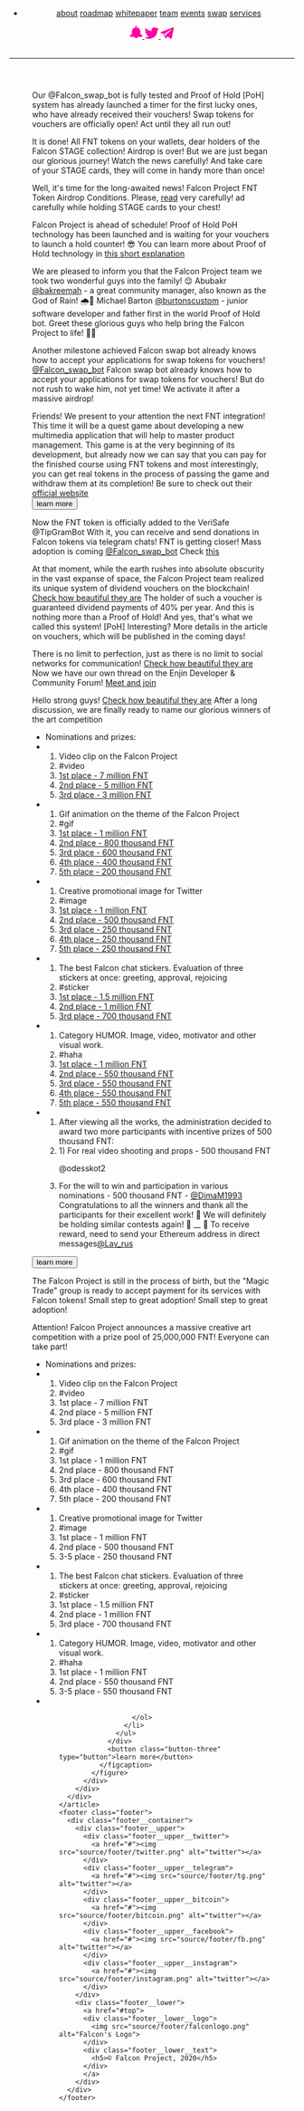 <!DOCTYPE html>
<html lang="en">
<head>
  <meta charset="UTF-8">
  <meta name="viewport" content="width=device-width, initial-scale=1.0">
  <meta http-equiv="X-UA-Compatible" content="ie=edge">
  <link rel="stylesheet" href="css/events.css">
  <link rel="stylesheet" href="https://cdnjs.cloudflare.com/ajax/libs/animate.css/4.0.0/animate.min.css"/>
  <link rel="shortcut icon" href="source/1stPage/falconlogo.png" type="image/x-icon">
  <script src="https://code.jquery.com/jquery-3.5.1.min.js" integrity="sha256-9/aliU8dGd2tb6OSsuzixeV4y/faTqgFtohetphbbj0=" crossorigin="anonymous"></script>
  <title>Events Falcon Project</title>
</head>
<body>
  <div class="wrapper">
    <div class="wrapper__background">
      <div class="wrapper__background__left">
      </div>
      <div class="wrapper__background__right">
      </div>
    </div>
    <header class="header">
      <div class="header__container">
        <nav class="nav__menu">
          <div class="nav__menu__list">
            <ul class="nav__menu__list-item">
              <li>
                <a href="#" target="_blank" class="item__link">about</a>
                <a href="#" target="_blank" class="item__link">roadmap</a>
                <a href="#" target="_blank" class="item__link">whitepaper</a>
                <a href="#" target="_blank" class="item__link">team</a>
                <a href="#" target="_blank" class="item__link">events</a>
                <a href="#" target="_blank" class="item__link">swap</a>
                <a href="#" target="_blank" class="item__link">services</a>
              </li>
            </ul>
          </div>
          <div class="nav__menu__links">
            <a href="https://t.me/Falcon_announcement">
              <svg width="22" height="23" viewBox="0 0 22 23" fill="none" xmlns="http://www.w3.org/2000/svg">
              <path id="link-1" fill-rule="evenodd" clip-rule="evenodd" d="M8.46429 19.7225V19.8279C8.46429 21.199 9.60714 22.324 11 22.324C12.3929 22.324 13.5357 21.199 13.5357 19.8279V19.7225H13.75H20C21.1071 19.7225 22 18.8436 22 17.7537C22 16.6639 21.1071 15.7498 20 15.7498H19.4643H19.4286H18.7857C18.6071 15.4686 18.5 15.117 18.5 14.7655V10.371C18.5 6.96087 16.1786 4.04293 12.8214 3.19919C12.7857 3.19919 12.7143 3.16403 12.7143 3.09372C12.6786 3.02341 12.6786 2.98825 12.7143 2.91794C12.8929 2.63669 13 2.28513 13 1.93357C13 0.843741 12.1071 0 11 0C9.89286 0 9.03572 0.843741 9.03572 1.93357C9.03572 2.28513 9.10714 2.63669 9.28572 2.91794C9.32143 2.98825 9.32143 3.02341 9.32143 3.09372C9.28572 3.16403 9.21429 3.19919 9.17857 3.19919C5.82143 4.04293 3.5 6.96087 3.5 10.371V14.7655C3.5 15.117 3.39286 15.4686 3.21429 15.7498H2.57143H2.03571C0.928571 15.7498 0 16.6639 0 17.7537C0 18.8436 0.928571 19.7225 2.03571 19.7225H8.28572H8.46429ZM12.0714 1.93357C12.0714 2.53122 11.6071 2.98825 11 2.98825C10.3929 2.98825 9.92857 2.53122 9.92857 1.93357C9.92857 1.33592 10.3929 0.878897 11 0.878897C11.6071 0.878897 12.0714 1.33592 12.0714 1.93357Z" fill="url(#paint0_linear)"/>
              <defs>
              <linearGradient id="paint0_linear" x1="-4.78733e-08" y1="17.7052" x2="21.6303" y2="17.1012" gradientUnits="userSpaceOnUse">
              <stop offset="1" stop-color="#FF00A8"/>
              <stop offset="1" stop-color="#FF003D"/>
              </linearGradient>
              </defs>
              </svg>
            </a>
            <a href="https://twitter.com/Falcon_SBS">
              <svg width="25" height="20" viewBox="0 0 25 20" fill="none" xmlns="http://www.w3.org/2000/svg">
              <path id="link-2" fill-rule="evenodd" clip-rule="evenodd" d="M12.3039 6.21687C8.03922 5.9759 4.26471 4 1.71569 0.915663C1.27451 1.68675 1.02941 2.55422 1.02941 3.46988C1.02941 5.20482 1.96078 6.74699 3.33333 7.66265C2.5 7.66265 1.66667 7.42169 0.980392 7.03614V7.08434C0.980392 9.54217 2.7451 11.5663 5.09804 12.0482C4.65686 12.1446 4.21569 12.241 3.77451 12.241C3.43137 12.241 3.08824 12.1928 2.79412 12.1446C3.43137 14.1205 5.34314 15.6145 7.59804 15.6145C5.83333 17.012 3.62745 17.7831 1.22549 17.7831C0.784314 17.7831 0.392157 17.7831 0 17.7349C2.2549 19.1807 4.95098 20 7.84314 20C17.3039 20 22.451 12.2892 22.451 5.63855V4.96386C23.4314 4.28916 24.3137 3.37349 25 2.36145C24.0686 2.74699 23.0882 3.03614 22.0588 3.18072C23.1373 2.55422 23.9216 1.54217 24.3137 0.385542C23.3333 0.963855 22.2059 1.3494 21.0784 1.59036C20.1471 0.626506 18.7745 0 17.3039 0C14.4608 0 12.1569 2.26506 12.1569 5.06024C12.1569 5.44578 12.2059 5.83133 12.3039 6.21687Z" fill="url(#paint0_linear)"/>
              <defs>
              <linearGradient id="paint0_linear1" x1="-5.44015e-08" y1="15.8621" x2="24.5683" y2="14.9919" gradientUnits="userSpaceOnUse">
              <stop offset="1" stop-color="#FF00A8"/>
              <stop offset="1" stop-color="#FF003D"/>
              </linearGradient>
              </defs>
              </svg>
            </a>
            <a href="https://t.me/Falcon_official">
              <svg width="24" height="20" viewBox="0 0 24 20" fill="none" xmlns="http://www.w3.org/2000/svg">
              <path id="link-3" fill-rule="evenodd" clip-rule="evenodd" d="M19.2031 4.41023L9.28466 13.2206L9.05612 14.4343L8.82759 16.8616L6.9079 11.4225L18.746 4.00567C18.746 4.00567 19.4773 3.55616 19.4773 4.00567C19.4773 4.00567 19.6144 4.05062 19.2031 4.41023ZM21.8084 0.229806L0.874572 8.276C0.874572 8.276 -0.0852757 8.6356 0.00613834 9.21996C0.0518453 9.84927 0.874572 10.119 0.874572 10.119L5.6281 11.6923L8.59905 19.4687C8.8733 19.6036 9.14754 19.3788 9.14754 19.3788L12.667 15.9626L17.8319 19.8283C19.2945 20.4577 19.7973 19.1541 19.7973 19.1541L23.5452 0.724264C23.5452 -0.534358 21.8084 0.229806 21.8084 0.229806Z" fill="url(#paint0_linear)"/>
              <defs>
              <linearGradient id="paint0_linear2" x1="-7.25744e-08" y1="15.8621" x2="23.1419" y2="15.0901" gradientUnits="userSpaceOnUse">
              <stop offset="1" stop-color="#FF00A8"/>
              <stop offset="1" stop-color="#FF003D"/>
              </linearGradient>
              </defs>
              </svg>
            </a>
          </div>
        </nav>
      </div>
      <div class="nav__menu__links-media">
        <a href="http://facebook.com/103578471206969/" target="_blank"><img src="source/1stPage/fb.svg" alt=""></a>
        <a href="https://twitter.com/Falcon_SBS" target="_blank"><img src="source/1stPage/twitter.svg" alt=""></a>
        <a href="https://t.me/Falcon_official" target="_blank"><img src="source/1stPage/tg.svg" alt=""></a>
      </div>
      <div class="nav__container__burger">
        <span></span>
        <span></span>
        <span></span>
      </div>
      <hr class="header__border">
    </header>
    <article class="article">
      <div class="container__events">
        <div class="main__events">
          <div class="main__events__vouchers-swap">
            <figure class="main__events__vouchers-swap block__image">
              <div class="block__image__picture">
                <img src="source/eventsPage/swapvouchers.png" alt="">
              </div>
              <figcaption class="block__image__description">
                  <span class="description__header">
                  Our <span class="hashtag">@Falcon_swap_bot</span> is fully tested and Proof of Hold [PoH] system has already launched a timer for the first lucky ones, who have already received their vouchers!
                  </span>
                  <span class="description__footer">
                    Swap tokens for vouchers are officially open! Act until they all run out!
                  </span>
              </figcaption>
            </figure>
          </div>
          <div class="main__events__airdrop-completed">
            <figure class="main__events__airdrop-completed block__image">
              <div class="block__image__picture">
                <img src="source/eventsPage/completedair.png" alt="">
              </div>
              <figcaption class="block__image__description">
                  <span class="description__header">
                  It is done! All FNT tokens on your wallets, dear holders of the Falcon STAGE collection!
                  </span>
                  <span class="description__header">
                    Airdrop is over!
                  </span>
                  <span class="description__footer">
                    But we are just began our glorious journey! Watch the news carefully!
                  </span>
                  <span class="description__footer">
                    And take care of your STAGE cards, they will come in handy more than once!
                  </span>
              </figcaption>
            </figure>
          </div>
          <div class="main__events__airdrop">
            <figure class="main__events__airdrop block__image">
              <div class="block__image__picture">
                <img src="source/eventsPage/airdrop.png" alt="">
              </div>
              <figcaption class="block__image__description">
                  <span class="description__header">
                  Well, it's time for the long-awaited news!
                  </span>
                  <span class="description__footer">
                    Falcon Project FNT Token Airdrop Conditions. Please, <a class="link" href="https://telegra.ph/FALCON-project--CHto-takoe-Proof-of-Hold-05-03">read</a> very carefully!
                  </span>
                  <span class="description__footer">
                    ad carefully while holding STAGE cards to your chest!
                  </span>
              </figcaption>
            </figure>
          </div>
          <div class="main__events__poh">
            <figure class="main__events__poh block__image">
              <div class="block__image__picture">
                <img src="source/eventsPage/poh.png" alt="">
              </div>
              <figcaption class="block__image__description">
                  <span class="description__header">
                  Falcon Project is ahead of schedule!
                  </span>
                  <span class="description__footer">
                    Proof of Hold PoH technology has been launched and is waiting for your vouchers to launch a hold counter! 😎
                  </span>
                  <span class="description__footer">
                    You can learn more about Proof of Hold technology in <a class="link" href="https://telegra.ph/FALCON-project--CHto-takoe-Proof-of-Hold-05-03">this short explanation</a>
                  </span>
              </figcaption>
            </figure>
          </div>
          <div class="main__events__newmembers">
            <figure class="main__events__partnership block__image">
              <div class="block__image__picture">
                <img src="source/eventsPage/newmembers.png" alt="">
              </div>
              <figcaption class="block__image__description">
                  <span class="description__header">
                  We are pleased to inform you that the Falcon Project team we took two wonderful guys into the family! 😌
                  </span>
                  <span class="description__footer">
                    Abubakr <a class="hashtag" href="@bakreemah">@bakreemah</a> - a great community manager, also known as the God of Rain! 🌧🌈
                  </span>
                  <span class="description__footer">
                    Michael Barton <a class="hashtag" href="@bakreemah">@burtonscustom</a> - junior software developer and father first in the world Proof of Hold bot.
                  </span>
                  <span class="description__footer">Greet these glorious guys who help bring the Falcon Project to life! 👏😎</span>
              </figcaption>
            </figure>
          </div>
          <div class="main__events__swapbot">
            <figure class="main__events__partnership block__image">
              <div class="block__image__picture">
                <img src="source/eventsPage/swap.png" alt="">
              </div>
              <figcaption class="block__image__description">
                <span class="description__header">Another milestone achieved</span>
                <span class="description__footer">
                  Falcon swap bot already knows how to accept your applications for swap tokens for vouchers!
                </span>
                <a class="hashtag" href="@Falcon_swap_bot">@Falcon_swap_bot</a>
                <span class="description__footer">
                  Falcon swap bot already knows how to accept your applications for swap tokens for vouchers!
                </span>
                <span class="description__footer">But do not rush to wake him, not yet time! We activate it after a massive airdrop!</span>
              </figcaption>
            </figure>
          </div>
          <div class="main__events__partn-study">
            <figure class="main__events__partn-study block__image">
              <div class="block__image__picture">
                <img src="source/eventsPage/partnership.png" alt="">
              </div>
              <figcaption class="block__image__description">
                <span class="description__header">Friends! We present to your attention the next FNT integration!
                </span>
                <div class="hidden-description-partn-study">
                  <span class="description__footer">
                    This time it will be a quest game about developing a new multimedia application that will help to master product management.
                  </span>
                  <span class="description__footer">
                    This game is at the very beginning of its development, but already now we can say that you can pay for the finished course using FNT tokens and most interestingly, you can get real tokens in the process of passing the game and withdraw them at its completion!
                  </span>
                  <span class="description__footer">Be sure to check out their <a href="http://StudyQuest.online">official website</a></span>
                </div>
                <button class="button-partner-study" type="button">learn more</button>
              </figcaption>
            </figure>
          </div>
          <div class="main__events__tipbot">
            <figure class="main__events__tipbot block__image">
              <div class="block__image__picture">
                <img src="source/eventsPage/tipbot.png" alt="">
              </div>
              <figcaption class="block__image__description">
                <span class="description__header">Now the FNT token is officially added to the VeriSafe</span>
                <span class="hashtag">@TipGramBot</span>
                <span class="description__footer">
                  With it, you can receive and send donations in Falcon tokens via telegram chats! FNT is getting closer! Mass adoption is coming
                </span>
                <a class="hashtag" href="@Falcon_swap_bot">@Falcon_swap_bot</a>
                <span class="description__footer">Check <a class="link" href="https://t.me/VeriSafeNews/234">this</a>
                </span>
              </figcaption>
            </figure>
          </div>
          <div class="main__events__vouchers">
            <figure class="main__events__vouchers block__image">
              <div class="block__image__picture">
                <img src="source/eventsPage/vouchers.png" alt="">
              </div>
              <figcaption class="block__image__description">
                <span class="description__header">At that moment, while the earth rushes into absolute obscurity in the vast expanse of space, the Falcon Project team realized its unique system of dividend vouchers on the blockchain!</span>
                <a class="link" href="https://enjinx.io/eth/platform/3434/assets">Check how beautiful they are</a>
                <span class="description__footer">
                  The holder of such a voucher is guaranteed dividend payments of 40% per year. And this is nothing more than a Proof of Hold!
                </span>
                <span class="description__footer">And yes, that's what we called this system! [PoH] Interesting?</span>
                <span class="description__footer">More details in the article on vouchers, which will be published in the coming days!</span>
              </figcaption>
            </figure>
          </div>
          <div class="main__events__enjin-forum">
            <figure class="main__events__enjin-forum block__image">
              <div class="block__image__picture">
                <img src="source/eventsPage/searchenj.png" alt="">
              </div>
              <figcaption class="block__image__description">
                <span class="description__header">There is no limit to perfection, just as there is no limit to social networks for communication!</span>
                <a class="link" href="https://enjinx.io/eth/platform/3434/assets">Check how beautiful they are</a>
                <span class="description__footer">Now we have our own thread on the Enjin Developer & Community Forum!</span>
                <a class="link" href="https://forum.enjin.io/d/24-falcon-project-swap-blockchain-system">Meet and join</a>
              </figcaption>
            </figure>
          </div>
          <div class="main__events__congratulations">
            <figure class="main__events__congratulations block__image">
              <div class="block__image__picture">
                <img src="source/eventsPage/congr.png" alt="">
              </div>
              <figcaption class="block__image__description">
                <span class="description__header">Hello strong guys!</span>
                <a class="link" href="https://enjinx.io/eth/platform/3434/assets">Check how beautiful they are</a>
                <span class="description__footer">After a long discussion, we are finally ready to name our glorious winners of the art competition</span>
                <div class="hidden-description">
                  <ul>
                    <li class="description__header">Nominations and prizes:</li>
                    <li>
                      <ol>
                        <li class="nominations__title">Video clip on the Falcon Project</li>
                        <li class="hashtag">#video</li>
                        <li class="contest__results"><a class="link" href="https://t.me/Falcon_official/1112">1st place - 7 million FNT</a></li>
                        <li class="contest__results"><a class="link" href="https://t.me/Falcon_official/1012">2nd place - 5 million FNT</a></li>
                        <li class="contest__results"><a class="link" href="https://t.me/Falcon_official/979">3rd place - 3 million FNT</a></li>
                      </ol>
                    </li>
                    <li>
                      <ol>
                        <li class="nominations__title">Gif animation on the theme of the Falcon Project</li>
                        <li class="hashtag">#gif</li>
                        <li class="contest__results"><a class="link" href="https://t.me/Falcon_official/892">1st place - 1 million FNT</a></li>
                        <li class="contest__results"><a class="link" href="https://t.me/Falcon_official/914">2nd place - 800 thousand FNT</a></li>
                        <li class="contest__results"><a class="link" href="https://t.me/Falcon_official/1091">3rd place - 600 thousand FNT</a></li>
                        <li class="contest__results"><a class="link" href="https://t.me/Falcon_official/999">4th place - 400 thousand FNT</a></li>
                        <li class="contest__results"><a class="link" href="https://t.me/Falcon_official/992">5th place - 200 thousand FNT</a></li>
                      </ol>
                    </li>
                    <li>
                      <ol>
                        <li class="nominations__title">Creative promotional image for Twitter</li>
                        <li class="hashtag">#image</li>
                        <li class="contest__results"><a class="link" href="https://t.me/Falcon_official/885">1st place - 1 million FNT</a></li>
                        <li class="contest__results"><a class="link" href="https://t.me/Falcon_official/1059">2nd place - 500 thousand FNT</a></li>
                        <li class="contest__results"><a class="link" href="https://t.me/Falcon_official/1110">3rd place - 250 thousand FNT</a></li>
                        <li class="contest__results"><a class="link" href="https://t.me/Falcon_official/1047">4th place - 250 thousand FNT</a></li>
                        <li class="contest__results"><a class="link" href="https://t.me/Falcon_official/901">5th place - 250 thousand FNT</a></li>
                      </ol>
                    </li>
                    <li>
                      <ol>
                        <li class="nominations__title">The best Falcon chat stickers. Evaluation of three stickers at once: greeting, approval, rejoicing</li>
                        <li class="hashtag">#sticker</li>
                        <li class="contest__results"><a class="link" href="https://t.me/addstickers/FalconSticker">1st place - 1.5 million FNT</a></li>
                        <li class="contest__results"><a class="link" href="https://t.me/addstickers/FalconProject">2nd place - 1 million FNT</a></li>
                        <li class="contest__results"><a class="link" href="https://t.me/addstickers/FalconProject">3rd place - 700 thousand FNT</a></li>
                      </ol>
                    </li>
                    <li>
                      <ol>
                        <li class="nominations__title">Category HUMOR. Image, video, motivator and other visual work.</li>
                        <li class="hashtag">#haha</li>
                        <li class="contest__results"><a class="link" href="https://t.me/Falcon_official/908">1st place - 1 million FNT</a></li>
                        <li class="contest__results"><a class="link" href="https://t.me/Falcon_official/1049">2nd place - 550 thousand FNT</a></li>
                        <li class="contest__results"><a class="link" href="https://t.me/Falcon_official/1104">3rd place - 550 thousand FNT</a></li>
                        <li class="contest__results"><a class="link" href="https://t.me/Falcon_official/1040">4th place - 550 thousand FNT</a></li>
                        <li class="contest__results"><a class="link" href="https://t.me/Falcon_official/957">5th place - 550 thousand FNT</a></li>
                      </ol>
                    </li>
                    <li>
                      <ol>
                        <li class="nominations__title">After viewing all the works, the administration decided to award two more participants with incentive prizes of 500 thousand FNT:</li>
                        <li class="contest__results">1) For real video shooting and props - 500 thousand FNT <a class="link" href="https://t.me/Falcon_official/1064"></a>
                        <p class="hashtag">@odesskot2</p>
                        </li>
                        <li class="contest__results">For the will to win and participation in various nominations - 500 thousand FNT - <a class="hashtag" href="#">@DimaM1993</a> Congratulations to all the winners and thank all the participants for their excellent work! 🥳 We will definitely be holding similar contests again! 👏 __ 📢 To receive reward, need to send your Ethereum address in direct messages<a class="hashtag" href="#">@Lav_rus</a>
                        </li>
                      </ol>
                    </li>
                  </ul>
                </div>
                <button class="button" type="button">learn more</button>
              </figcaption>
            </figure>
          </div>
          <div class="main__events__partnership">
            <figure class="main__events__partnership block__image">
              <div class="block__image__picture">
                <img src="source/eventsPage/partner.png" alt="">
              </div>
              <figcaption class="block__image__description">
                <span class="description__header">The Falcon Project is still in the process of birth, but the "Magic Trade" group is ready to accept payment for its services with Falcon tokens! Small step to great adoption!</span>
                <span class="description__footer">
                  Small step to great adoption!
                </span>
              </figcaption>
            </figure>
          </div>
          <div class="main__events__art">
            <figure class="main__events__art block__image">
              <div class="block__image__picture">
                <img src="source/eventsPage/art.png" alt="">
              </div>
              <figcaption class="block__image__description">
                <span class="description__header">Attention! Falcon Project announces a massive creative art competition with a prize pool of 25,000,000 FNT! Everyone can take part!</span>
                <div class="hidden-description-three">
                  <ul>
                    <li class="description__header">Nominations and prizes:</li>
                    <li>
                      <ol>
                        <li class="nominations__title">Video clip on the Falcon Project</li>
                        <li class="hashtag">#video</li>
                        <li class="contest__results">1st place - 7 million FNT</li>
                        <li class="contest__results">2nd place - 5 million FNT</li>
                        <li class="contest__results">3rd place - 3 million FNT</li>
                      </ol>
                    </li>
                    <li>
                      <ol>
                        <li class="nominations__title">Gif animation on the theme of the Falcon Project</li>
                        <li class="hashtag">#gif</li>
                        <li class="contest__results">1st place - 1 million FNT</li>
                        <li class="contest__results">2nd place - 800 thousand FNT</li>
                        <li class="contest__results">3rd place - 600 thousand FNT</li>
                        <li class="contest__results">4th place - 400 thousand FNT</li>
                        <li class="contest__results">5th place - 200 thousand FNT</li>
                      </ol>
                    </li>
                    <li>
                      <ol>
                        <li class="nominations__title">Creative promotional image for Twitter</li>
                        <li class="hashtag">#image</li>
                        <li class="contest__results">1st place - 1 million FNT</li>
                        <li class="contest__results">2nd place - 500 thousand FNT</li>
                        <li class="contest__results">3-5 place - 250 thousand FNT</li>
                      </ol>
                    </li>
                    <li>
                      <ol>
                        <li class="nominations__title">The best Falcon chat stickers. Evaluation of three stickers at once: greeting, approval, rejoicing</li>
                        <li class="hashtag">#sticker</li>
                        <li class="contest__results">1st place - 1.5 million FNT</li>
                        <li class="contest__results">2nd place - 1 million FNT</li>
                        <li class="contest__results">3rd place - 700 thousand FNT</li>
                      </ol>
                    </li>
                    <li>
                      <ol>
                        <li class="nominations__title">Category HUMOR. Image, video, motivator and other visual work.</li>
                        <li class="hashtag">#haha</li>
                        <li class="contest__results">1st place - 1 million FNT</li>
                        <li class="contest__results">2nd place - 550 thousand FNT</li>
                        <li class="contest__results">3-5 place - 550 thousand FNT</li>
                      </ol>
                    </li>
                    <li>
                      <ol>

                      </ol>
                    </li>
                  </ul>
                </div>
                <button class="button-three" type="button">learn more</button>
              </figcaption>
            </figure>
          </div>
        </div>
      </div>
    </article>
    <footer class="footer">
      <div class="footer__container">
        <div class="footer__upper">
          <div class="footer__upper__twitter">
            <a href="#"><img src="source/footer/twitter.png" alt="twitter"></a>
          </div>
          <div class="footer__upper__telegram">
            <a href="#"><img src="source/footer/tg.png" alt="twitter"></a>
          </div>
          <div class="footer__upper__bitcoin">
            <a href="#"><img src="source/footer/bitcoin.png" alt="twitter"></a>
          </div>
          <div class="footer__upper__facebook">
            <a href="#"><img src="source/footer/fb.png" alt="twitter"></a>
          </div>
          <div class="footer__upper__instagram">
            <a href="#"><img src="source/footer/instagram.png" alt="twitter"></a>
          </div>
        </div>
        <div class="footer__lower">
          <a href="#top">
          <div class="footer__lower__logo">
            <img src="source/footer/falconlogo.png" alt="Falcon's Logo">
          </div>
          <div class="footer__lower__text">
            <h5>© Falcon Project, 2020</h5>
          </div>
          </a>
        </div>
      </div>
    </footer>
  </div>
<script src="js/events/events.js"></script>
</body>
</html>
